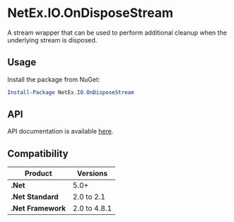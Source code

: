 # NetEx.IO.OnDisposeStream

A stream wrapper that can be used to perform additional cleanup when the underlying stream is disposed.

## Usage

Install the package from NuGet:

```powershell
Install-Package NetEx.IO.OnDisposeStream
```

## API

API documentation is available [here](https://peckmore.github.io/NetEx).

## Compatibility

| Product                   | Versions     |
|---------------------------|--------------|
| **.Net**                  | 5.0+         |
| **.Net Standard**         | 2.0 to 2.1   |
| **.Net Framework**        | 2.0 to 4.8.1 |